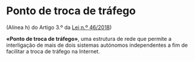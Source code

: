 # Ponto de troca de tráfego
(Alínea h) do Artigo 3.º da [Lei n.º 46/2018](https://data.dre.pt/eli/lei/46/2018/08/13/p/dre/pt/html))

**«Ponto de troca de tráfego»**, uma estrutura de rede que permite a interligação de mais de dois sistemas autónomos independentes a fim de facilitar a troca de tráfego na Internet.